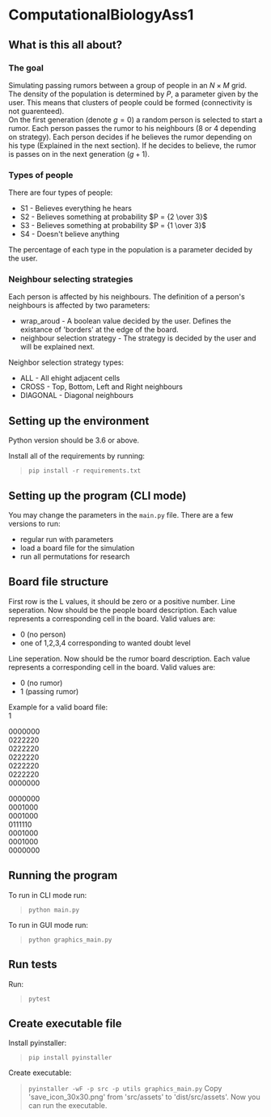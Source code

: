 # ComputationalBiologyAss1
## What is this all about?
### The goal
Simulating passing rumors between a group of people in an $N \times M$ grid.\
The density of the population is determined by $P$, a parameter given by the user. This means that clusters of people could be formed (connectivity is not guarenteed).\
On the first generation (denote $g=0$) a random person is selected to start a rumor. Each person passes the rumor to his neighbours (8 or 4 depending on strategy). Each person decides if he believes the rumor depending on his type (Explained in the next section). If he decides to believe, the rumor is passes on in the next generation ($g + 1$).

### Types of people
There are four types of people:
- S1 - Believes everything he hears
- S2 - Believes something at probability $P = {2 \over 3}$
- S3 - Believes something at probability $P = {1 \over 3}$
- S4 - Doesn't believe anything

The percentage of each type in the population is a parameter decided by the user.

### Neighbour selecting strategies
Each person is affected by his neighbours. The definition of a person's neighbours is affected by two parameters:
- wrap_aroud - A boolean value decided by the user. Defines the existance of 'borders' at the edge of the board.
- neighbour selection strategy - The strategy is decided by the user and will be explained next.

Neighbor selection strategy types:
- ALL - All ehight adjacent cells
- CROSS - Top, Bottom, Left and Right neighbours
- DIAGONAL - Diagonal neighbours

## Setting up the environment
Python version should be 3.6 or above.

Install all of the requirements by running:
>```pip install -r requirements.txt```

## Setting up the program (CLI mode)
You may change the parameters in the `main.py` file.
There are a few versions to run:
- regular run with parameters
- load a board file for the simulation
- run all permutations for research

## Board file structure
First row is the L values, it should be zero or a positive number.
Line seperation.
Now should be the people board description. Each value represents a corresponding cell in the board. Valid values are:
- 0 (no person)
- one of 1,2,3,4 corresponding to wanted doubt level

Line seperation.
Now should be the rumor board description. Each value represents a corresponding cell in the board. Valid values are:
- 0 (no rumor)
- 1 (passing rumor)

Example for a valid board file:\
1

0000000\
0222220\
0222220\
0222220\
0222220\
0222220\
0000000

0000000\
0001000\
0001000\
0111110\
0001000\
0001000\
0000000

## Running the program
To run in CLI mode run:
>```python main.py```

To run in GUI mode run:
>```python graphics_main.py```

## Run tests
Run:
>```pytest```

## Create executable file
Install pyinstaller:
>```pip install pyinstaller```

Create executable:
>```pyinstaller -wF -p src -p utils graphics_main.py```
Copy 'save_icon_30x30.png' from 'src/assets' to 'dist/src/assets'.
Now you can run the executable.
